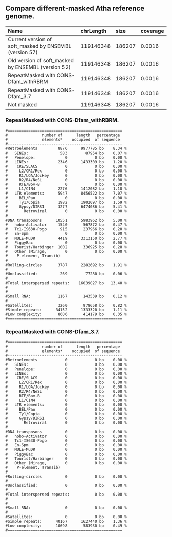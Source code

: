 ## Compare different-masked Atha reference genome.

| Name                                                   | chrLength | size   | coverage |
|:-------------------------------------------------------|:----------|:-------|:---------|
| Current version of soft_masked by ENSEMBL (version 57) | 119146348 | 186207 | 0.0016   |
| Old version of soft_masked by ENSEMBL (version 52)     | 119146348 | 186207 | 0.0016   |
| RepeatMasked with CONS-Dfam_withRBRM                   | 119146348 | 186207 | 0.0016   |
| RepeatMasked with CONS-Dfam_3.7                        | 119146348 | 186207 | 0.0016   |
| Not masked                                             | 119146348 | 186207 | 0.0016   |

### RepeatMasked with CONS-Dfam_withRBRM.

```shell
#==================================================
#               number of      length   percentage
#               elements*    occupied  of sequence
#--------------------------------------------------
#Retroelements         8876      9977785 bp    8.34 %
#   SINEs:              583        87954 bp    0.07 %
#   Penelope:             0            0 bp    0.00 %
#   LINEs:             2346      1433309 bp    1.20 %
#    CRE/SLACS            0            0 bp    0.00 %
#     L2/CR1/Rex          0            0 bp    0.00 %
#     R1/LOA/Jockey       0            0 bp    0.00 %
#     R2/R4/NeSL          0            0 bp    0.00 %
#     RTE/Bov-B           0            0 bp    0.00 %
#     L1/CIN4          2276      1412082 bp    1.18 %
#   LTR elements:      5947      8456522 bp    7.07 %
#     BEL/Pao             0            0 bp    0.00 %
#     Ty1/Copia        1982      1902097 bp    1.59 %
#     Gypsy/DIRS1      3277      6474086 bp    5.41 %
#       Retroviral        0            0 bp    0.00 %
#
#DNA transposons      10551      5983962 bp    5.00 %
#   hobo-Activator     1540       567872 bp    0.47 %
#   Tc1-IS630-Pogo      915       237966 bp    0.20 %
#   En-Spm                0            0 bp    0.00 %
#   MULE-MuDR          4419      3313150 bp    2.77 %
#   PiggyBac              0            0 bp    0.00 %
#   Tourist/Harbinger  1002       336925 bp    0.28 %
#   Other (Mirage,        0            0 bp    0.00 %
#    P-element, Transib)
#
#Rolling-circles       3787      2282692 bp    1.91 %
#
#Unclassified:          269        77280 bp    0.06 %
#
#Total interspersed repeats:    16039027 bp   13.40 %
#
#
#Small RNA:            1167       143539 bp    0.12 %
#
#Satellites:           3260       978658 bp    0.82 %
#Simple repeats:      34152      1333320 bp    1.11 %
#Low complexity:       8606       414179 bp    0.35 %
#==================================================
```

### RepeatMasked with CONS-Dfam_3.7.

```shell
#==================================================
#               number of      length   percentage
#               elements*    occupied  of sequence
#--------------------------------------------------
#Retroelements            0            0 bp    0.00 %
#   SINEs:                0            0 bp    0.00 %
#   Penelope:             0            0 bp    0.00 %
#   LINEs:                0            0 bp    0.00 %
#    CRE/SLACS            0            0 bp    0.00 %
#     L2/CR1/Rex          0            0 bp    0.00 %
#     R1/LOA/Jockey       0            0 bp    0.00 %
#     R2/R4/NeSL          0            0 bp    0.00 %
#     RTE/Bov-B           0            0 bp    0.00 %
#     L1/CIN4             0            0 bp    0.00 %
#   LTR elements:         0            0 bp    0.00 %
#     BEL/Pao             0            0 bp    0.00 %
#     Ty1/Copia           0            0 bp    0.00 %
#     Gypsy/DIRS1         0            0 bp    0.00 %
#       Retroviral        0            0 bp    0.00 %
#
#DNA transposons          0            0 bp    0.00 %
#   hobo-Activator        0            0 bp    0.00 %
#   Tc1-IS630-Pogo        0            0 bp    0.00 %
#   En-Spm                0            0 bp    0.00 %
#   MULE-MuDR             0            0 bp    0.00 %
#   PiggyBac              0            0 bp    0.00 %
#   Tourist/Harbinger     0            0 bp    0.00 %
#   Other (Mirage,        0            0 bp    0.00 %
#    P-element, Transib)
#
#Rolling-circles          0            0 bp    0.00 %
#
#Unclassified:            0            0 bp    0.00 %
#
#Total interspersed repeats:           0 bp    0.00 %
#
#
#Small RNA:               0            0 bp    0.00 %
#
#Satellites:              0            0 bp    0.00 %
#Simple repeats:      40167      1627440 bp    1.36 %
#Low complexity:      10698       583930 bp    0.49 %
#==================================================
```
